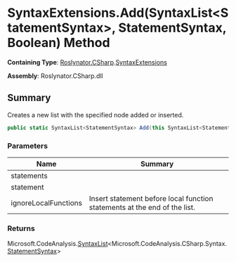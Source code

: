 # SyntaxExtensions\.Add\(SyntaxList\<StatementSyntax>, StatementSyntax, Boolean\) Method

**Containing Type**: [Roslynator.CSharp](../../README.md)\.[SyntaxExtensions](../README.md)

**Assembly**: Roslynator\.CSharp\.dll

## Summary

Creates a new list with the specified node added or inserted\.

```csharp
public static SyntaxList<StatementSyntax> Add(this SyntaxList<StatementSyntax> statements, StatementSyntax statement, bool ignoreLocalFunctions)
```

### Parameters

| Name | Summary |
| ---- | ------- |
| statements | |
| statement | |
| ignoreLocalFunctions | Insert statement before local function statements at the end of the list\. |

### Returns

Microsoft\.CodeAnalysis\.[SyntaxList](https://docs.microsoft.com/en-us/dotnet/api/microsoft.codeanalysis.syntaxlist-1)\<Microsoft\.CodeAnalysis\.CSharp\.Syntax\.[StatementSyntax](https://docs.microsoft.com/en-us/dotnet/api/microsoft.codeanalysis.csharp.syntax.statementsyntax)>

